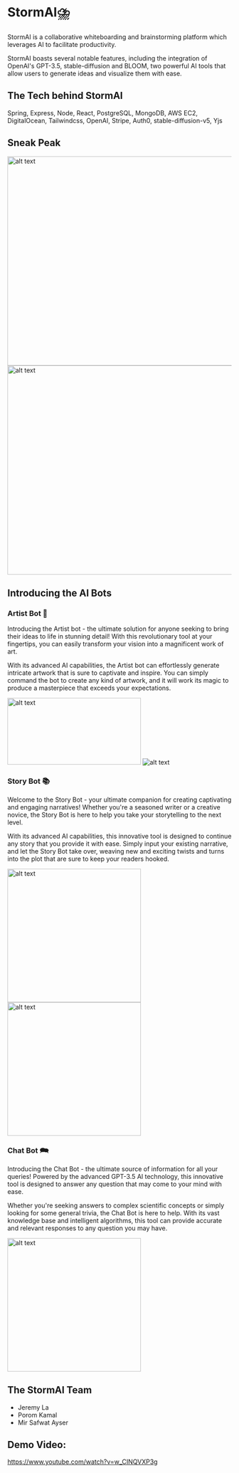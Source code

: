 # StormAI⛈️
StormAI is a collaborative whiteboarding and brainstorming platform which leverages AI to facilitate productivity.

StormAI boasts several notable features, including the integration of OpenAI's GPT-3.5, stable-diffusion and BLOOM, two powerful AI tools that allow users to generate ideas and visualize them with ease.

## The Tech behind StormAI
Spring, Express, Node, React, PostgreSQL, MongoDB, AWS EC2, DigitalOcean, Tailwindcss, OpenAI, Stripe, Auth0, stable-diffusion-v5, Yjs

## Sneak Peak
<img src="https://user-images.githubusercontent.com/62628923/235805442-e1363b8e-66cc-440e-9687-ef41bf2d2d44.png" alt="alt text" width="850" height="470">
<img src="https://user-images.githubusercontent.com/62628923/235808291-46a68243-4a96-47d2-9226-244f144548c3.png" alt="alt text" width="850" height="470">

## Introducing the AI Bots
### Artist Bot 🎨
Introducing the Artist bot - the ultimate solution for anyone seeking to bring their ideas to life in stunning detail! With this revolutionary tool at your fingertips, you can easily transform your vision into a magnificent work of art.

With its advanced AI capabilities, the Artist bot can effortlessly generate intricate artwork that is sure to captivate and inspire. You can simply command the bot to create any kind of artwork, and it will work its magic to produce a masterpiece that exceeds your expectations.

<img src="https://user-images.githubusercontent.com/62628923/235810089-9bba306a-9965-4701-8199-2d0e0ad8968d.png" alt="alt text" width="300" height="150">
<img src="https://user-images.githubusercontent.com/62628923/235809386-1b10e9a0-7412-491f-a8c2-515a9367fd07.png" alt="alt text">

### Story Bot 📚
Welcome to the Story Bot - your ultimate companion for creating captivating and engaging narratives! Whether you're a seasoned writer or a creative novice, the Story Bot is here to help you take your storytelling to the next level.

With its advanced AI capabilities, this innovative tool is designed to continue any story that you provide it with ease. Simply input your existing narrative, and let the Story Bot take over, weaving new and exciting twists and turns into the plot that are sure to keep your readers hooked.

<img src="https://user-images.githubusercontent.com/62628923/235810447-c43b3e45-ffd4-4e0c-bee0-9607188eedac.png" alt="alt text" width="300" height="300">
<img src="https://user-images.githubusercontent.com/62628923/235810670-59c6768e-17bf-48dc-81df-968f943df000.png" alt="alt text" width="300" height="300">

### Chat Bot 🗪
Introducing the Chat Bot - the ultimate source of information for all your queries! Powered by the advanced GPT-3.5 AI technology, this innovative tool is designed to answer any question that may come to your mind with ease.

Whether you're seeking answers to complex scientific concepts or simply looking for some general trivia, the Chat Bot is here to help. With its vast knowledge base and intelligent algorithms, this tool can provide accurate and relevant responses to any question you may have.

<img src="https://user-images.githubusercontent.com/62628923/235811075-60e5d885-fcf6-408f-a1cb-b3374bff919f.png" alt="alt text" width="300" height="300">

## The StormAI Team
* Jeremy La 
* Porom Kamal
* Mir Safwat Ayser

## Demo Video:
https://www.youtube.com/watch?v=w_CINQVXP3g
